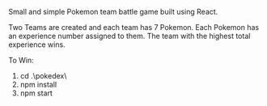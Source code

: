 Small and simple Pokemon team battle game built using React. 

Two Teams are created and each team has 7 Pokemon. Each Pokemon has an experience number assigned to them. The team with the highest total experience wins.

To Win:
1. cd .\pokedex\
2. npm install
3. npm start